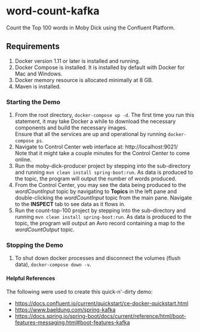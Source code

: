 # word-count-kafka
Count the Top 100 words in Moby Dick using the Confluent Platform.

## Requirements
1. Docker version 1.11 or later is installed and running.
2. Docker Compose is installed. It is installed by default with Docker for Mac and Windows.
3. Docker memory resource is allocated minimally at 8 GB.
4. Maven is installed.

### Starting the Demo
1. From the root directory, `docker-compose up -d`. The first time you run this statement, it may take Docker a while to download the necessary components and build the necessary images.  
   Ensure that all the services are up and operational by running `docker-compose ps`.
2. Navigate to Control Center web interface at: http://localhost:9021/  
   Note that it might take a couple minutes for the Control Center to come online. 
3. Run the moby-dick-producer project by stepping into the sub-directory and running `mvn clean install spring-boot:run`. As data is produced to the topic, the program will output the number of words produced.
4. From the Control Center, you may see the data being produced to the *wordCountInput* topic by navigating to **Topics** in the left pane and double-clicking the *wordCountInput* topic from the main pane. Navigate to the **INSPECT** tab to see data as it flows in.
5. Run the count-top-100 project by stepping into the sub-directory and running `mvn clean install spring-boot:run`. As data is produced to the topic, the program will output an Avro record containing a map to the *wordCountOutput* topic.
   
### Stopping the Demo
1. To shut down docker processes and disconnect the volumes (flush data), `docker-compose down -v`.
   
#### Helpful References
The following were used to create this quick-n'-dirty demo:
* https://docs.confluent.io/current/quickstart/ce-docker-quickstart.html
* https://www.baeldung.com/spring-kafka
* https://docs.spring.io/spring-boot/docs/current/reference/html/boot-features-messaging.html#boot-features-kafka